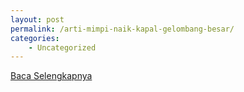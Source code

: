 ```yaml
---
layout: post
permalink: /arti-mimpi-naik-kapal-gelombang-besar/
categories:
    - Uncategorized
---
```


[Baca Selengkapnya](/10)